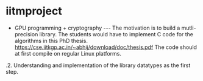 # iitmproject

* GPU programming + cryptography
--- The motivation is to build a mutli-precision library. The students would have to implement C code for the algorithms in this PhD thesis. https://cse.iitkgp.ac.in/~abhij/download/doc/thesis.pdf
The code should at first compile on regular Linux platforms.

.2. Understanding and implementation of the library datatypes as the first step.
